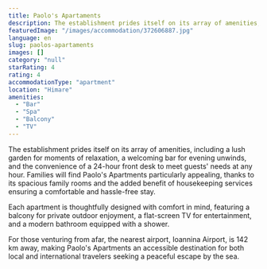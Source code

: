 ```yaml
---
title: Paolo's Apartaments
description: The establishment prides itself on its array of amenities, including a lush garden for moments of relaxation, a welcoming bar for evening unwinds, and the conve
featuredImage: "/images/accommodation/372606887.jpg"
language: en
slug: paolos-apartaments
images: []
category: "null"
starRating: 4
rating: 4
accommodationType: "apartment"
location: "Himare"
amenities:
  - "Bar"
  - "Spa"
  - "Balcony"
  - "TV"
---
```


The establishment prides itself on its array of amenities, including a lush garden for moments of relaxation, a welcoming bar for evening unwinds, and the convenience of a 24-hour front desk to meet guests' needs at any hour. Families will find Paolo's Apartments particularly appealing, thanks to its spacious family rooms and the added benefit of housekeeping services ensuring a comfortable and hassle-free stay.

Each apartment is thoughtfully designed with comfort in mind, featuring a balcony for private outdoor enjoyment, a flat-screen TV for entertainment, and a modern bathroom equipped with a shower.

For those venturing from afar, the nearest airport, Ioannina Airport, is 142 km away, making Paolo's Apartments an accessible destination for both local and international travelers seeking a peaceful escape by the sea.

